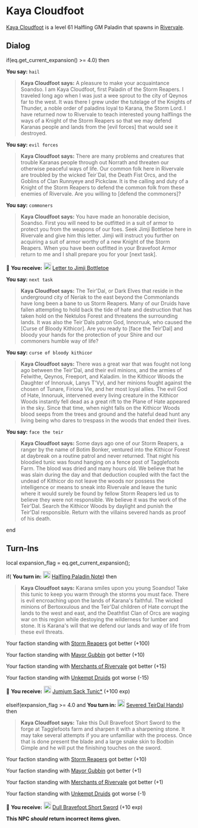 # Kaya Cloudfoot



[Kaya Cloudfoot](/npc/19044) is a level 61 Halfling GM Paladin that spawns in [Rivervale](/zone/19).



## Dialog

if(eq.get_current_expansion() >= 4.0) then


**You say:** `hail`




>**Kaya Cloudfoot says:** A pleasure to make your acquaintance Soandso. I am Kaya Cloudfoot, first Paladin of the Storm Reapers. I traveled long ago when I was just a wee sprout to the city of Qeynos far to the west. It was there I grew under the tutelage of the Knights of Thunder, a noble order of paladins loyal to Karana, the Storm Lord. I have returned now to Rivervale to teach interested young halflings the ways of a Knight of the Storm Reapers so that we may defend Karanas people and lands from the [evil forces] that would see it destroyed.


**You say:** `evil forces`




>**Kaya Cloudfoot says:** There are many problems and creatures that trouble Karanas people through out Norrath and threaten our otherwise peaceful ways of life. Our common folk here in Rivervale are troubled by the wicked Teir\`Dal, the Death Fist Orcs, and the Goblins of Clan Runnyeye and Pickclaw. It is the calling and duty of a Knight of the Storm Reapers to defend the common folk from these enemies of Rivervale. Are you willing to [defend the commoners]?


**You say:** `commoners`




>**Kaya Cloudfoot says:** You have made an honorable decision, Soandso. First you will need to be outfitted in a suit of armor to protect you from the weapons of our foes. Seek Jimji Bottletoe here in Rivervale and give him this letter. Jimji will instruct you further on acquiring a suit of armor worthy of a new Knight of the Storm Reapers. When you have been outfitted in your Bravefoot Armor return to me and I shall prepare you for your [next task].



 &#127873; **You receive:**  <img style="background:url(/static/icons/blank_slot.gif);width:20px;height:20px;" src="/static/icons/item_868.png" alt="" /> <a
                                href="/item/19628" data-url="19628" class="tooltip-link link">Letter to Jimji Bottletoe</a>


**You say:** `next task`




>**Kaya Cloudfoot says:** The Teir'Dal, or Dark Elves that reside in the underground city of Neriak to the east beyond the Commonlands have long been a bane to us Storm Reapers. Many of our Druids have fallen attempting to hold back the tide of hate and destruction that has taken hold on the Nektulos Forest and threatens the surrounding lands. It was also the Teir\`Dals patron God, Innorruuk, who caused the [Curse of Bloody Kithicor]. Are you ready to [face the Teir'Dal] and bloody your hands for the protection of your Shire and our commoners humble way of life?


**You say:** `curse of bloody kithicor`




>**Kaya Cloudfoot says:** There was a great war that was fought not long ago between the Teir'Dal, and their evil minions, and the armies of Felwithe, Qeynos, Freeport, and Kaladim. In the Kithicor Woods the Daughter of Innoruuk, Lanys T'Vyl, and her minions fought against the chosen of Tunare, Firiona Vie, and her most loyal allies. The evil God of Hate, Innoruuk, intervened every living creature in the Kithicor Woods instantly fell dead as a great rift to the Plane of Hate appeared in the sky. Since that time, when night falls on the Kithicor Woods blood seeps from the trees and ground and the hateful dead hunt any living being who dares to trespass in the woods that ended their lives.


**You say:** `face the teir`




>**Kaya Cloudfoot says:** Some days ago one of our Storm Reapers, a ranger by the name of Botim Bonker, ventured into the Kithicor Forest at daybreak on a routine patrol and never returned. That night his bloodied tunic was found hanging on a fence post of Tagglefoots Farm. The blood was dried and many hours old. We believe that he was slain during the day and that deduction coupled with the fact the undead of Kithicor do not leave the woods nor possess the intelligence or means to sneak into Rivervale and leave the tunic where it would surely be found by fellow Storm Reapers led us to believe they were not responsible. We believe it was the work of the Teir'Dal. Search the Kithicor Woods by daylight and punish the Teir'Dal responsible. Return with the villains severed hands as proof of his death.

end



## Turn-Ins



local expansion_flag = eq.get_current_expansion();

if( **You turn in:** <img style="background:url(/static/icons/blank_slot.gif);width:20px;height:20px;" src="/static/icons/item_683.png" alt="" /> <a
                                href="/item/18431" data-url="18431" class="tooltip-link link">Halfling Paladin Note</a>) then 


>**Kaya Cloudfoot says:** Karana smiles upon you young Soandso! Take this tunic to keep you warm through the storms you must face. There is evil encroaching upon the lands of Karana's faithful. The wicked minions of Bertoxxulous and the Teir'Dal children of Hate corrupt the lands to the west and east, and the Deathfist Clan of Orcs are waging war on this region while destoying the wilderness for lumber and stone. It is Karana's will that we defend our lands and way of life from these evil threats.


Your faction standing with [Storm Reapers](/faction/355) got better (<span class='text-success'>+100</span>)


Your faction standing with [Mayor Gubbin](/faction/286) got better (<span class='text-success'>+10</span>)


Your faction standing with [Merchants of Rivervale](/faction/292) got better (<span class='text-success'>+15</span>)


Your faction standing with [Unkempt Druids](/faction/324) got worse (<span class='text-danger'>-15</span>)


 &#127873; **You receive:**  <img style="background:url(/static/icons/blank_slot.gif);width:20px;height:20px;" src="/static/icons/item_678.png" alt="" /> <a
                                href="/item/13541" data-url="13541" class="tooltip-link link">Jumjum Sack Tunic*</a> (+100 exp)

 

elseif(expansion_flag >= 4.0 and  **You turn in:** <img style="background:url(/static/icons/blank_slot.gif);width:20px;height:20px;" src="/static/icons/item_918.png" alt="" /> <a
                                href="/item/19688" data-url="19688" class="tooltip-link link">Severed TeirDal Hands</a>) then


>**Kaya Cloudfoot says:** Take this Dull Bravefoot Short Sword to the forge at Tagglefoots farm and sharpen it with a sharpening stone. It may take several attempts if you are unfamiliar with the process. Once that is done present the blade and a large snake skin to Bodbin Gimple and he will put the finishing touches on the sword.


Your faction standing with [Storm Reapers](/faction/355) got better (<span class='text-success'>+10</span>)


Your faction standing with [Mayor Gubbin](/faction/286) got better (<span class='text-success'>+1</span>)


Your faction standing with [Merchants of Rivervale](/faction/292) got better (<span class='text-success'>+1</span>)


Your faction standing with [Unkempt Druids](/faction/324) got worse (<span class='text-danger'>-1</span>)


 &#127873; **You receive:**  <img style="background:url(/static/icons/blank_slot.gif);width:20px;height:20px;" src="/static/icons/item_575.png" alt="" /> <a
                                href="/item/19625" data-url="19625" class="tooltip-link link">Dull Bravefoot Short Sword</a> (+10 exp)

 

**This NPC *should* return incorrect items given.**


